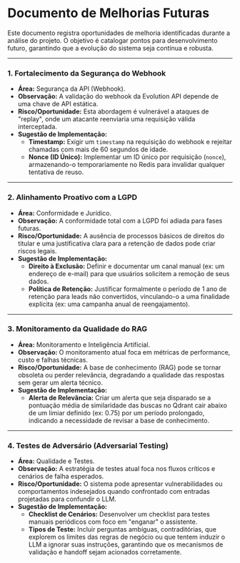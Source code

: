 # Documento de Melhorias Futuras

Este documento registra oportunidades de melhoria identificadas durante a análise do projeto. O objetivo é catalogar pontos para desenvolvimento futuro, garantindo que a evolução do sistema seja contínua e robusta.

---

### 1. Fortalecimento da Segurança do Webhook

*   **Área:** Segurança da API (Webhook).
*   **Observação:** A validação do webhook da Evolution API depende de uma chave de API estática.
*   **Risco/Oportunidade:** Esta abordagem é vulnerável a ataques de "replay", onde um atacante reenviaria uma requisição válida interceptada.
*   **Sugestão de Implementação:**
    *   **Timestamp:** Exigir um `timestamp` na requisição do webhook e rejeitar chamadas com mais de 60 segundos de idade.
    *   **Nonce (ID Único):** Implementar um ID único por requisição (`nonce`), armazenando-o temporariamente no Redis para invalidar qualquer tentativa de reuso.

---

### 2. Alinhamento Proativo com a LGPD

*   **Área:** Conformidade e Jurídico.
*   **Observação:** A conformidade total com a LGPD foi adiada para fases futuras.
*   **Risco/Oportunidade:** A ausência de processos básicos de direitos do titular e uma justificativa clara para a retenção de dados pode criar riscos legais.
*   **Sugestão de Implementação:**
    *   **Direito à Exclusão:** Definir e documentar um canal manual (ex: um endereço de e-mail) para que usuários solicitem a remoção de seus dados.
    *   **Política de Retenção:** Justificar formalmente o período de 1 ano de retenção para leads não convertidos, vinculando-o a uma finalidade explícita (ex: uma campanha anual de reengajamento).

---

### 3. Monitoramento da Qualidade do RAG

*   **Área:** Monitoramento e Inteligência Artificial.
*   **Observação:** O monitoramento atual foca em métricas de performance, custo e falhas técnicas.
*   **Risco/Oportunidade:** A base de conhecimento (RAG) pode se tornar obsoleta ou perder relevância, degradando a qualidade das respostas sem gerar um alerta técnico.
*   **Sugestão de Implementação:**
    *   **Alerta de Relevância:** Criar um alerta que seja disparado se a pontuação média de similaridade das buscas no Qdrant cair abaixo de um limiar definido (ex: 0.75) por um período prolongado, indicando a necessidade de revisar a base de conhecimento.

---

### 4. Testes de Adversário (Adversarial Testing)

*   **Área:** Qualidade e Testes.
*   **Observação:** A estratégia de testes atual foca nos fluxos críticos e cenários de falha esperados.
*   **Risco/Oportunidade:** O sistema pode apresentar vulnerabilidades ou comportamentos indesejados quando confrontado com entradas projetadas para confundir o LLM.
*   **Sugestão de Implementação:**
    *   **Checklist de Cenários:** Desenvolver um checklist para testes manuais periódicos com foco em "enganar" o assistente.
    *   **Tipos de Teste:** Incluir perguntas ambíguas, contraditórias, que explorem os limites das regras de negócio ou que tentem induzir o LLM a ignorar suas instruções, garantindo que os mecanismos de validação e handoff sejam acionados corretamente.
